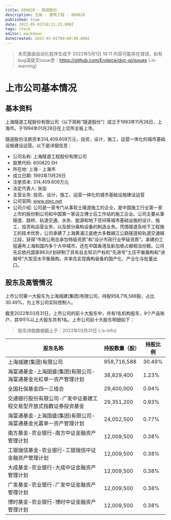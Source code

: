 ```yaml
---
title: 600820 - 隧道股份
description: 主板 - 建筑工程 - 600820
published: true
date: 2022-05-01T18:11:25.000Z
tags: stock
editor: markdown
dateCreated: 2022-01-01T00:00:00.000Z
---
```


> 本页面由自动化程序生成于 2022年5月1日 18:11
> 内容可能存在错误，如有bug请提交issue至：https://github.com/Eroleice/doc-pi/issues
{.is-warning}

# 上市公司基本情况

## 基本资料

上海隧道工程股份有限公司（以下简称“隧道股份”）成立于1993年11月26日，上海市。于1994年01月28日在上交所主板上市。

隧道股份注册资本314,409.609万元，投资，设计，施工，运营一体化的城市基础设施建设运营。以下是详细信息：

- 公司名称: 上海隧道工程股份有限公司
- 股票代码: 600820.SH
- 所在地: 上海 - 上海市
- 成立日期: 1993年11月26日
- 注册资本: 314,409.609万元
- 法定代表人: 张焰
- 主营业务: 投资，设计，施工，运营一体化的城市基础设施建设运营
- 公司官网: www.stec.net
- 公司介绍: 公司是一家专门从事软土隧道施工的企业，是中国施工行业第一家上市的股份制公司和中国第一家设立博士后工作站的施工企业。公司主要从事隧道、路桥、轨道交通、水务、能源和地下空间等城市基础设施的设计、施工、投资和运营业务，以及部分盾构设备的制造业务。凭借隧道及地下工程施工的技术优势，公司承建了上海黄浦江底绝大多数越江公路隧道和轨道交通越江段，获得“市政公用总承包特级资质”和“设计市政行业甲级资质”。承建的工程遍布上海和国内多个大中城市，还在中国香港及新加坡占据相当份额。公司先后依托国家863计划研制了具有自主知识产权的“先进号”土压平衡盾构和“进越号”大型泥水平衡盾构，并率先实现盾构装备的国产化、产业化与批量出口。


## 股东及高管情况

上市公司第一大股东为上海城建(集团)有限公司，持股958,716,588股，占比30.49%，为上市公司实际控制人。

截至2022年03月31日，上市公司的前十大股东中，共有1名机构股东，9个产品账户，其中5%以上大股东共有1名。上市公司前十大股东明细如下：

> 股东持股数据截止于：2022年03月31日
{.is-info}

| 股东名称 | 持股数量（股） | 持股比例 |
| --- | --- | --- |
| 上海城建(集团)有限公司 | 958,716,588 | 30.49% |
| 海富通基金-上海国盛(集团)有限公司-海富通基金光虹单一资产管理计划 | 38,829,400 | 1.23% |
| 全国社保基金四一三组合 | 29,400,000 | 0.94% |
| 交通银行股份有限公司-广发中证基建工程交易型开放式指数证券投资基金 | 29,351,200 | 0.93% |
| 海富通基金-上海国盛(集团)有限公司-海富通基金光嘉单一资产管理计划 | 24,052,500 | 0.77% |
| 南方基金-农业银行-南方中证金融资产管理计划 | 12,009,500 | 0.38% |
| 工银瑞信基金-农业银行-工银瑞信中证金融资产管理计划 | 12,009,500 | 0.38% |
| 大成基金-农业银行-大成中证金融资产管理计划 | 12,009,500 | 0.38% |
| 广发基金-农业银行-广发中证金融资产管理计划 | 12,009,500 | 0.38% |
| 博时基金-农业银行-博时中证金融资产管理计划 | 12,009,500 | 0.38% |




